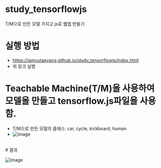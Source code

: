 # study_tensorflowjs
T/M으로 만든 모델 가지고 js로 웹앱 만들기

# 실행 방법
- https://iamyutaeyang.github.io/study_tensorflowjs/index.html
- 위 링크 실행

# Teachable Machine(T/M)을 사용하여 모델을 만들고 tensorflow.js파일을 사용함.
- T/M으로 만든 모델의 클래스: car, cycle, kickboard, human <br>
- ![image](https://github.com/IAMYUTAEYANG/study_tensorflowjs/assets/165633233/212ecb9c-05a7-4614-990e-88b59f78c747)
<br>
# 결과

![image](https://github.com/IAMYUTAEYANG/study_tensorflowjs/assets/165633233/4d4a1cae-55cc-4f9d-a85b-65dea45a5f46)






